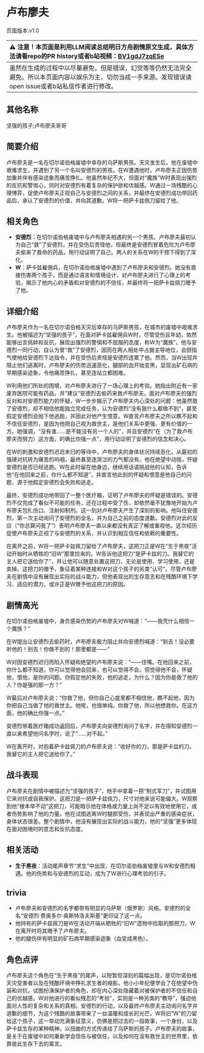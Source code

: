 # 卢布廖夫
页面版本:v1.0
 

| :warning: 注意！本页面是利用LLM阅读总结明日方舟剧情原文生成，具体方法请看repo的PR history或者b站视频：[BV1gdJ7zqESe](https://www.bilibili.com/video/BV1gdJ7zqESe/)         |
|:----------------------------|
| 虽然在生成的过程中以尽量避免，但是错误，幻觉等等仍然无法完全避免。所以本页面内容以娱乐为主，切勿当成一手来源。发现错误请open issue或者b站私信作者进行修改。|



## 其他名称
坚强的孩子;卢布廖夫哥哥
## 简要介绍
卢布廖夫是一名在切尔诺伯格废墟中幸存的乌萨斯男孩。天灾发生后，他在废墟中艰难求生，并遇到了另一个名叫安德烈的男孩。在W遭遇他时，卢布廖夫正因伤势加重并伴有感染迹象而痛苦挣扎。他虽然年纪不大，但面对“魔族”W时表现出强烈的反抗和警惕心，同时对安德烈有着复杂的保护欲和优越感。W通过一场残酷的心理博弈，促使卢布廖夫正视自己与安德烈之间的关系，并最终在安德烈成功带回药品后，承认了安德烈的价值，并向其道歉。W将一把萨卡兹佩刀留给了他。
## 相关角色
-   **安德烈**：在切尔诺伯格废墟中与卢布廖夫相遇的另一个男孩。卢布廖夫最初认为自己“救”了安德烈，并在受伤后责怪他，但最终是安德烈冒着危险为卢布廖夫偷来了救命的药品，用行动证明了自己。两人的关系在W的干预下得到了深化。
-   **W**：萨卡兹雇佣兵，在切尔诺伯格废墟中遇到了卢布廖夫和安德烈。她没有直接伤害两个孩子，而是通过语言和情境设计，对卢布廖夫进行了心理上的考验，揭示了他内心的矛盾和对安德烈的不信任，并最终将一把萨卡兹佩刀赠予了他。
## 详细介绍
卢布廖夫作为一名在切尔诺伯格天灾后幸存的乌萨斯男孩，在城市的废墟中艰难求生。他被描述为“坚强的孩子”，在面对萨卡兹雇佣兵W时，尽管受伤且年幼，依然能够出言挑衅和反抗，展现出强烈的警惕和不屈服的态度，称W为“魔族”。他与安德烈一同行动，自认为曾“救”了安德烈，因而在两人相处中占据主导地位，会颐指气使地给安德烈下达指令，并在受伤后责怪是安德烈连累了他。然而，当W出现并阻止他们逃离时，卢布廖夫的伤势迅速恶化，腿部的血开始变黑，显现出矿石病的早期感染迹象，令他痛苦挣扎，甚至连站立都困难。

W利用他们所处的困境，对卢布廖夫进行了一场心理上的考验。她指出附近有一家废弃医院可能有药品，并“建议”安德烈去偷药来救卢布廖夫。面对卢布廖夫的强烈反对和对安德烈能力的怀疑，W一步步揭示了卢布廖夫内心深处的问题：他虽然救了安德烈，却不相信他能独立完成任务，认为安德烈“没有我什么都做不到”，甚至假定安德烈会抛下他逃跑，并因此对他产生恨意。W直言卢布廖夫之所以瞧不起和不信任安德烈，是因为他把自己视为救世主，是他们关系中更强、更有价值的一方。她强调，“没有谁……是不能没有另一个人的”，并且安德烈“在（为了救卢布廖夫而努力）这方面，的确比你强一点”，用行动证明了安德烈的信念和决心。

在W的刺激和安德烈迟迟未归的等待中，卢布廖夫的身体状况持续恶化，从最初的强硬对抗转为痛苦的呜咽，最终甚至连哭泣的力气都没有。他在绝望中动摇，怀疑安德烈是否已经逃跑。W在此时留在他身边，继续用话语挑战他的认知，告诉他“在他回来之前，你什么都不知道”，并直言他此刻的怀疑和恨意是他自己的问题，源于他假定安德烈会失败和逃走。

最终，安德烈成功地带回了一整个医疗箱，证明了卢布廖夫的怀疑是错误的。安德烈不仅完成了看似不可能的任务，还在过程中受了伤，却依然毫不犹豫地开始为卢布廖夫包扎伤口、注射抑制剂。这一刻对卢布廖夫产生了深刻的影响。他叫住安德烈，第一次主动询问了安德烈的全名，并为自己之前的态度道歉。安德烈对此的反应（“你总算问我了”）表明卢布廖夫一直以来都没有真正了解或重视他。这次经历促使卢布廖夫正视了与安德烈的关系，并认识到相互信任和依赖的重要性。

在离开之前，W将一把萨卡兹佩刀留给了卢布廖夫，这把刀正是W在“生于黑夜”活动开始时从牺牲的“旧W”那里捡来的。W告诉他这把刀“是萨卡兹的刀。我替它的主人把它送给你了”，并让他可以随意处置这把刀，无论是使用、学习使用，还是卖掉。这把刀的赠予，象征着某种连接和W对这个孩子的另类“认可”。尽管卢布廖夫在剧情中没有展现出实际的战斗能力，但他表现出的生存意志和在残酷环境下学习、适应的潜力，或许正是W赠予他这把刀的原因。
## 剧情高光
在切尔诺伯格废墟中，身负感染伤势的卢布廖夫对W喊道：“——我凭什么相信一个魔族？”

在W提出让安德烈去偷药时，卢布廖夫极力阻止并向安德烈喊道：“别去！没必要听他的！别去！你做不到的！那里都是——”

W对因安德烈迟归而陷入怀疑和绝望的卢布廖夫说：“——住嘴。在他回来之前，你什么都不知道。你可以觉得他会回来，也可以觉得不会。但觉得他不会，怀疑他，恨他，是你的问题。你假定他的失败，他的逃走，为什么？因为你是救了他的人？你是强的那一方？”

W最后对卢布廖夫说：“你救了他，但你自己心底里都不相信他，瞧不起他，因为你把自己当做了他的救世主。他呢，也很单纯。你救了他，所以他想救你。在这方面，他的确比你强一点。”

安德烈带着医疗箱成功返回后，卢布廖夫向安德烈询问了名字，并在得知安德烈一直以来希望他问名字时，说了“......对不起。”

W在离开时，对抱着萨卡兹佩刀的卢布廖夫说：“收好你的刀，那是萨卡兹的刀。我替它的主人把它送给你了。”
## 战斗表现
卢布廖夫在剧情中被描述为“坚强的孩子”，他手中拿着一把“制式军刀”，并试图用它来对抗或自我保护。这把刀是一把萨卡兹佩刀，尺寸对他来说可能偏大。W观察到他“根本举不动”这把刀，可能暗示他在体格或力量上尚不足以有效地使用它，或者伤势影响了他的力量。他在试图逃离W时腿部受伤，并表现出严重的感染症状，身体状态很差。整个剧情中，他没有展现出实际的战斗能力，他的“坚强”更多体现在面对困境时的意志和反抗态度。
## 相关活动
-   **生于黑夜**：活动尾声章节“求生”中出现，在切尔诺伯格废墟里与W和安德烈相遇。他的伤势和与安德烈的互动，成为了W进行心理考验的引子。
## trivia
- 卢布廖夫和安德烈的名字都带有明显的乌萨斯（俄罗斯）风格。安德烈的全名“安德烈·费奥多尔·奥斯特洛夫斯基”更印证了这一点。
- 他持有的萨卡兹佩刀是W在活动开端从牺牲的“旧W”遗物中捡取的那把刀，W在离开时将其赠予了卢布廖夫。
- 他的腿伤伴有明显的矿石病早期感染迹象（血变成黑色）。
## 角色点评
卢布廖夫这个角色在“生于黑夜”的尾声，以短暂但深刻的篇幅出现，是切尔诺伯格天灾受害者以及在残酷环境中挣扎求生者的缩影。他小小年纪便学会了在绝望中伪装和对抗，试图扮演保护者的角色，却在内心深处隐藏着对被保护者的不信任和自己的优越感。W对他进行的看似残忍的“考验”，实则是一种另类的“教导”，强迫他面对人性的复杂和关系的真相。安德烈的行动，以及最终卢布廖夫主动询问名字并道歉的细节，为这个残酷的故事带来了一丝温暖和成长的光芒。W将旧“W”的刀留给这个孩子，这一举动充满象征意义，仿佛是把过去的一段故事，一个身份，以及萨卡兹生存的某种精神，以扭曲的方式传递给了乌萨斯的孩子。卢布廖夫的故事，是关于在废墟中如何重新学会信任与被信任，以及如何在没有救世主的世界里，依靠彼此生存下去的寓言。